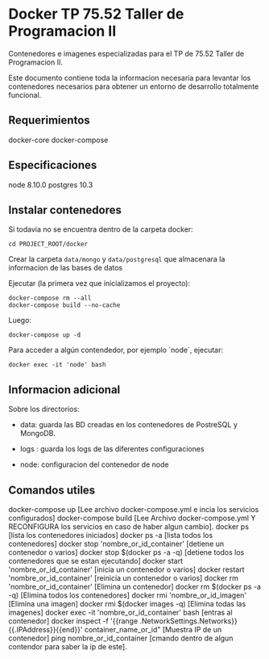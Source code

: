 Docker TP 75.52 Taller de Programacion II 
=========================================

Contenedores e imagenes especializadas para el TP de 75.52 Taller de Programacion II.

Este documento contiene toda la informacion necesaria para levantar los contenedores necesarios para obtener  un entorno de desarrollo totalmente funcional. 

Requerimientos
----------------------------------
docker-core
docker-compose

Especificaciones
----------------------------------
node 8.10.0
postgres 10.3

Instalar contenedores
----------------------------------
Si todavia no se encuentra dentro de la carpeta docker:

	cd PROJECT_ROOT/docker

Crear la carpeta `data/mongo` y `data/postgresql` que almacenara la informacion de las bases de datos

Ejecutar (la primera vez que inicializamos el proyecto):

	docker-compose rm --all 
	docker-compose build --no-cache

Luego:
	
	docker-compose up -d

Para acceder a algún contendedor, por ejemplo ´node´, ejecutar:

	docker exec -it 'node' bash

Informacion adicional
----------------------------------
Sobre los directorios:

  * data: guarda las BD creadas en los contenedores de PostreSQL y MongoDB.

  * logs : guarda los logs de las diferentes configuraciones

  * node: configuracion del contenedor de node

Comandos utiles
----------------------------------
docker-compose up [Lee archivo docker-compose.yml e incia los servicios configurados]
docker-compose build [Lee Archivo docker-compose.yml Y RECONFIGURA los servicios en caso de haber algun cambio].
docker ps [lista los contenedores iniciados]
docker ps -a [lista todos los contenedores]
docker stop 'nombre_or_id_container' [detiene un contenedor o varios]
docker stop $(docker ps -a -q) [detiene todos los contenedores que se estan ejecutando]
docker start 'nombre_or_id_container' [inicia un contenedor o varios]
docker restart 'nombre_or_id_container' [reinicia un contenedor o varios]
docker rm 'nombre_or_id_container' [Elimina un contenedor]
docker rm $(docker ps -a -q) [Elimina todos los contenedores]
docker rmi 'nombre_or_id_imagen' [Elimina una imagen]
docker rmi $(docker images -q) [Elimina todas las imagenes]
docker exec -it 'nombre_or_id_container' bash [entras al contenedor]
docker inspect -f '{{range .NetworkSettings.Networks}}{{.IPAddress}}{{end}}' container_name_or_id" [Muestra IP de un contenedor]
ping nombre_or_id_container [cmando dentro de algun contendor para saber la ip de este].